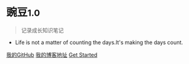 
<!-- ![logo](./media/iconUbuntu.jpg) -->

# 豌豆<small>1.0</small>

> 记录成长知识笔记

- Life is not a matter of counting the days.It's making the days count.

[我的GitHub](https://github.com/Ervilhas-Liu?tab=repositories)
[我的博客地址](https://blog.csdn.net/liu19721018?spm=1001.2100.3001.5113)
[Get Started](#docsify)

<!-- ![color](linear-gradient(to bottom,#cceaff %0,#b4e4c0 100%)) -->